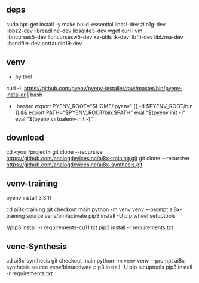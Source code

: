 
## deps
sudo apt-get install -y make build-essential libssl-dev zlib1g-dev \
  libbz2-dev libreadline-dev libsqlite3-dev wget curl llvm \
  libncurses5-dev libncursesw5-dev xz-utils tk-dev libffi-dev liblzma-dev \
  libsndfile-dev portaudio19-dev

## venv

* py tool

curl -L https://github.com/pyenv/pyenv-installer/raw/master/bin/pyenv-installer | bash

*  .bashrc
export PYENV_ROOT="$HOME/.pyenv"
[[ -d $PYENV_ROOT/bin ]] && export PATH="$PYENV_ROOT/bin:$PATH"
eval "$(pyenv init -)"
eval "$(pyenv virtualenv-init -)"

## download 
cd <your/project>
git clone --recursive https://github.com/analogdevicesinc/ai8x-training.git
git clone --recursive https://github.com/analogdevicesinc/ai8x-synthesis.git



## venv-training

pyenv install 3.8.11

cd ai8x-training
git checkout main
python -m venv venv --prompt ai8x-training
source venv/bin/activate
pip3 install -U pip wheel setuptools

//pip3 install -r requirements-cu11.txt
pip3 install -r requirements.txt


## venc-Synthesis

cd ai8x-synthesis 
git checkout main
python -m venv venv --prompt ai8x-synthesis
source venv/bin/activate
pip3 install -U pip setuptools
pip3 install -r requirements.txt
